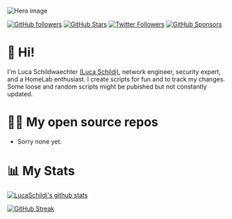 
![Hero image](https://github.com/SchildiLuca/Images/blob/187011fb7b7d6ce26b696a91f626e57415670362/intro.jpeg)

[![GitHub followers](https://img.shields.io/github/followers/SchhildiLuca?logo=GitHub&style=for-the-badge)](https://github.com/SchhildiLuca)
[![GitHub Stars](https://img.shields.io/github/stars/SchhildiLuca?logo=github&style=for-the-badge)](https://github.com/SchhildiLuca)
[![Twitter Followers](https://img.shields.io/twitter/follow/Luca_schildi?color=0E7FC0&logo=twitter&style=for-the-badge&label=Twitter)](https://twitter.com/Luca_schildi)
[![GitHub Sponsors](https://img.shields.io/github/sponsors/SchhildiLuca?color=BF4B8A&logo=githubsponsors&style=for-the-badge&label=Sponsor%20on%20Github)](https://github.com/sponsors/SchhildiLuca)


# 👋 Hi!

I'm Luca Schildwaechter [(Luca Schildi)](https://info.lschildi.de), network engineer, security expert, and a HomeLab enthusiast.  I create scripts for fun and to track my changes. Some loose and random scripts might be pubished but not constantly updated.  

# 🧑‍💻 My open source repos

- Sorry none yet.

# 📊 My Stats

[![LucaSchildi's github stats](https://github-readme-stats.vercel.app/api?username=SchhildiLuca&show_icons=true&count_private=true&theme=radical&hide=stars)](https://github.com/SchhildiLuca)

[![GitHub Streak](https://github-readme-streak-stats.herokuapp.com/?user=SchhildiLuca&theme=dark&count_private=true&theme=radical)](https://github.com/SchhildiLuca)
